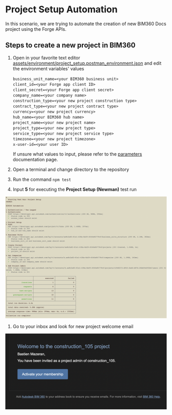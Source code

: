 # Project Setup Automation

In this scenario, we are trying to automate the creation of new BIM360 Docs project using the Forge APIs.

## Steps to create a new project in BIM360

1. Open in your favorite text editor [assets/environment/project_setup.postman_environment.json](../assets/environment/project_setup.postman_environment.json) and edit the environment variables' values

    ```business_unit_name=<your BIM360 business unit>``` \
    ```client_id=<your Forge app client ID>``` \
    ```client_secret=<your Forge app client secret>``` \
    ```company_name=<your company name>``` \
    ```construction_type=<your new project construction type>``` \
    ```contract_type=<your new project contract type>``` \
    ```currency=<your new project currency>``` \
    ```hub_name=<your BIM360 hub name>``` \
    ```project_name=<your new project name>``` \
    ```project_type=<your new project type>``` \
    ```service_type=<your new project service type>``` \
    ```timezone=<your new project timezone>``` \
    ```x-user-id=<your user ID>```

   If unsure what values to input, please refer to the [parameters](https://forge.autodesk.com/en/docs/bim360/v1/overview/parameters/) documentation page.

1. Open a terminal and change directory to the repository

1. Run the command `npm test`

1. Input **5** for executing the **Project Setup (Newman)** test run

![Project Setup](./media/newman_project_setup.png)

1. Go to your inbox and look for new project welcome email

![Welcome Email](./media/result_project_setup.png)

